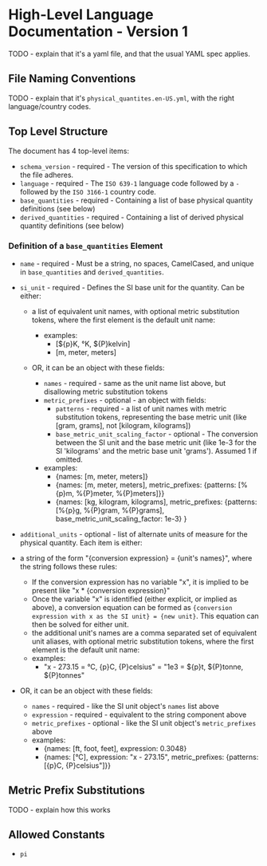 # High-Level Language Documentation - Version 1
TODO - explain that it's a yaml file, and that the usual YAML spec applies.

## File Naming Conventions
TODO - explain that it's `physical_quantites.en-US.yml`, with the right language/country codes.

## Top Level Structure
The document has 4 top-level items:
- `schema_version` - required - The version of this specification to which the file adheres.
- `language` - required - The `ISO 639-1` language code followed by a `-` followed by the `ISO 3166-1` country code.
- `base_quantities` - required - Containing a list of base physical quantity definitions (see below)
- `derived_quantities` - required - Containing a list of derived physical quantity definitions (see below)

### Definition of a `base_quantities` Element
- `name` - required - Must be a string, no spaces, CamelCased, and unique in `base_quantities` and `derived_quantities`.
- `si_unit` - required - Defines the SI base unit for the quantity.  Can be either:
  - a list of equivalent unit names, with optional metric substitution tokens, where the first element is the default unit name:
    - examples:
      - [${p}K, °K, ${P}kelvin]
      - [m, meter, meters]

  - OR, it can be an object with these fields:
    - `names` - required - same as the unit name list above, but disallowing metric substitution tokens
    - `metric_prefixes` - optional - an object with fields:
      - `patterns` - required - a list of unit names with metric substitution tokens, representing the base metric unit (like [gram, grams], not [kilogram, kilograms])
      - `base_metric_unit_scaling_factor` - optional - The conversion between the SI unit and the base metric unit (like 1e-3 for the SI 'kilograms' and the metric base unit 'grams').  Assumed 1 if omitted.
    - examples:
      - {names: [m, meter, meters]}
      - {names: [m, meter, meters], metric_prefixes: {patterns: [%{p}m, %{P}meter, %{P}meters]}}
      - {names: [kg, kilogram, kilograms], metric_prefixes: {patterns: [%{p}g, %{P}gram, %{P}grams], base_metric_unit_scaling_factor: 1e-3} }

- `additional_units` - optional - list of alternate units of measure for the physical quantity.  Each item is either:
- a string of the form "{conversion expression} = {unit's names}", where the string follows these rules:
  - If the conversion expression has no variable "x", it is implied to be present like "x * {conversion expression}"
  - Once the variable "x" is identified (either explicit, or implied as above), a conversion equation can be formed as `{conversion expression with x as the SI unit} = {new unit}`. This equation can then be solved for either unit.
  - the additional unit's names are a comma separated set of equivalent unit aliases, with optional metric substitution tokens, where the first element is the default unit name:
  - examples:
    - "x - 273.15 = °C, {p}C, {P}celsius"
    = "1e3 = ${p}t, ${P}tonne, ${P}tonnes"

- OR, it can be an object with these fields:
  - `names` - required - like the SI unit object's `names` list above
  - `expression` - required - equivalent to the string component above
  - `metric_prefixes` - optional - like the SI unit object's `metric_prefixes` above
  - examples:
    - {names: [ft, foot, feet], expression: 0.3048}
    - {names: [°C], expression: "x - 273.15", metric_prefixes: {patterns: [{p}C, {P}celsius"]}}

## Metric Prefix Substitutions
TODO - explain how this works

## Allowed Constants
- `pi`
